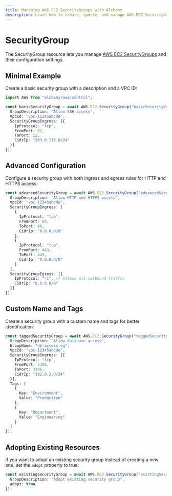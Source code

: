 ```yaml
---
title: Managing AWS EC2 SecurityGroups with Alchemy
description: Learn how to create, update, and manage AWS EC2 SecurityGroups using Alchemy Cloud Control.
---
```


# SecurityGroup

The SecurityGroup resource lets you manage [AWS EC2 SecurityGroups](https://docs.aws.amazon.com/ec2/latest/userguide/) and their configuration settings.

## Minimal Example

Create a basic security group with a description and a VPC ID:

```ts
import AWS from "alchemy/aws/control";

const basicSecurityGroup = await AWS.EC2.SecurityGroup("basicSecurityGroup", {
  GroupDescription: "Allow SSH access",
  VpcId: "vpc-12345abcde",
  SecurityGroupIngress: [{
    IpProtocol: "tcp",
    FromPort: 22,
    ToPort: 22,
    CidrIp: "203.0.113.0/24"
  }]
});
```

## Advanced Configuration

Configure a security group with both ingress and egress rules for HTTP and HTTPS access:

```ts
const advancedSecurityGroup = await AWS.EC2.SecurityGroup("advancedSecurityGroup", {
  GroupDescription: "Allow HTTP and HTTPS access",
  VpcId: "vpc-12345abcde",
  SecurityGroupIngress: [
    {
      IpProtocol: "tcp",
      FromPort: 80,
      ToPort: 80,
      CidrIp: "0.0.0.0/0"
    },
    {
      IpProtocol: "tcp",
      FromPort: 443,
      ToPort: 443,
      CidrIp: "0.0.0.0/0"
    }
  ],
  SecurityGroupEgress: [{
    IpProtocol: "-1", // Allows all outbound traffic
    CidrIp: "0.0.0.0/0"
  }]
});
```

## Custom Name and Tags

Create a security group with a custom name and tags for better identification:

```ts
const taggedSecurityGroup = await AWS.EC2.SecurityGroup("taggedSecurityGroup", {
  GroupDescription: "Allow database access",
  GroupName: "db-access-sg",
  VpcId: "vpc-12345abcde",
  SecurityGroupIngress: [{
    IpProtocol: "tcp",
    FromPort: 3306,
    ToPort: 3306,
    CidrIp: "192.0.2.0/24"
  }],
  Tags: [
    {
      Key: "Environment",
      Value: "Production"
    },
    {
      Key: "Department",
      Value: "Engineering"
    }
  ]
});
```

## Adopting Existing Resources

If you want to adopt an existing security group instead of creating a new one, set the `adopt` property to true:

```ts
const existingSecurityGroup = await AWS.EC2.SecurityGroup("existingSecurityGroup", {
  GroupDescription: "Adopt existing security group",
  adopt: true
});
```